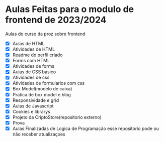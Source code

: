 # Aulas Feitas para o modulo de frontend de 2023/2024
Aulas do curso da proz sobre frontend
- [x] Aulas de HTML
- [x] Atividades de HTML
- [x] Readme do perfil criado
- [x] Forms com HTML
- [x] Atividades de forms 
- [x] Aulas de CSS basico
- [x] Atividades de css
- [x] Atividades de formularios com css  
- [x] Box Model(modelo de caixa)
- [x] Pratica de box model e blog
- [x] Responsividade e grid
- [x] Aulas de Javascript
- [x] Cookies e librarys
- [x] Projeto da CriptoStore(repositorio externo)
- [x] Prova
- [x] Aulas Finalizadas de Logica de Programação esse repositorio pode ou não receber atualizaçoes
